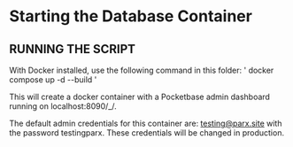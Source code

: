 # Starting the Database Container

## RUNNING THE SCRIPT

With Docker installed, use the following command in this folder: ' docker compose up -d --build '

This will create a docker container with a Pocketbase admin dashboard running on localhost:8090/\_/.

The default admin credentials for this container are: testing@parx.site with the password testingparx. These credentials will be changed in production.
